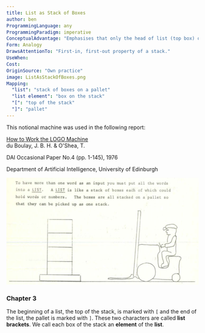 ```yaml
---
title: List as Stack of Boxes
author: ben
ProgrammingLanguage: any
ProgrammingParadigm: imperative
ConceptualAdvantage: "Emphasises that only the head of list (top box) or the whole list (the stack on the pallet) is directly accessible, and that new items can be added on top of a list but not into the middle of it."
Form: Analogy
DrawsAttentionTo: "First-in, first-out property of a stack."
UseWhen:
Cost:
OriginSource: "Own practice"
image: ListAsStackOfBoxes.png
Mapping:
  "list": "stack of boxes on a pallet"
  "list element": "box on the stack"
  "[": "top of the stack"
  "]": "pallet"
---
```


This notional machine was used in the following report:

<div class="item">
  <div class="content">
    <a class="header"><a href="http://history.dcs.ed.ac.uk/archive/docs/how-to-work-the-logo-machine-dai-op-4.pdf">How to Work the LOGO Machine</a></a>
    <div class="meta">
      <span>du Boulay, J. B. H. & O'Shea, T.</span>
    </div>
    <div class="description">
      <p>DAI Occasional Paper No.4  (pp. 1-145), 1976</p>
    </div>
    <div class="extra">
      Department of Artificial Intelligence, University of Edinburgh
    </div>
  </div>
</div>

<p></p>

<img src="/assets/images/nm/ListAsStackOfBoxes-Report.png" class="ui fluid bordered image">

### Chapter 3

The beginning of a list, the top of the stack, is marked with `[` and the end of the list, the pallet is marked with `]`.
These two characters are called **list brackets**.
We call each box of the stack an **element** of the **list**.
